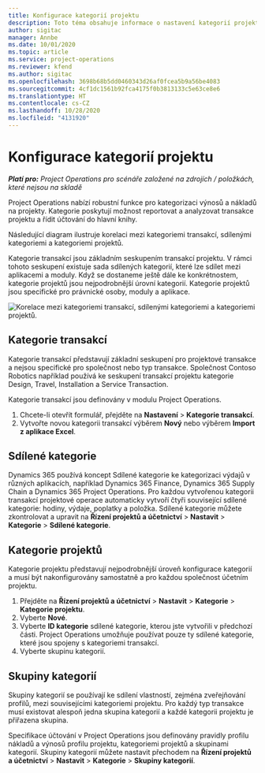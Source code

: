 ```yaml
---
title: Konfigurace kategorií projektu
description: Toto téma obsahuje informace o nastavení kategorií projektu.
author: sigitac
manager: Annbe
ms.date: 10/01/2020
ms.topic: article
ms.service: project-operations
ms.reviewer: kfend
ms.author: sigitac
ms.openlocfilehash: 3698b68b5dd0460343d26af0fcea5b9a56be4083
ms.sourcegitcommit: 4cf1dc1561b92fca4175f0b3813133c5e63ce8e6
ms.translationtype: HT
ms.contentlocale: cs-CZ
ms.lasthandoff: 10/28/2020
ms.locfileid: "4131920"
---
```

# <a name="configure-project-categories"></a>Konfigurace kategorií projektu

_**Platí pro:** Project Operations pro scénáře založené na zdrojích / položkách, které nejsou na skladě_

Project Operations nabízí robustní funkce pro kategorizaci výnosů a nákladů na projekty. Kategorie poskytují možnost reportovat a analyzovat transakce projektu a řídit účtování do hlavní knihy.

Následující diagram ilustruje korelaci mezi kategoriemi transakcí, sdílenými kategoriemi a kategoriemi projektů. 

Kategorie transakcí jsou základním seskupením transakcí projektu. V rámci tohoto seskupení existuje sada sdílených kategorií, které lze sdílet mezi aplikacemi a moduly. Když se dostaneme ještě dále ke konkrétnostem, kategorie projektů jsou nejpodrobnější úrovní kategorií. Kategorie projektů jsou specifické pro právnické osoby, moduly a aplikace.

![Korelace mezi kategoriemi transakcí, sdílenými kategoriemi a kategoriemi projektů.](media/project-categories.png)

## <a name="transaction-categories"></a>Kategorie transakcí

Kategorie transakcí představují základní seskupení pro projektové transakce a nejsou specifické pro společnost nebo typ transakce. Společnost Contoso Robotics například používá ke seskupení transakcí projektu kategorie Design, Travel, Installation a Service Transaction.

Kategorie transakcí jsou definovány v modulu Project Operations. 
1. Chcete-li otevřít formulář, přejděte na **Nastavení** \> **Kategorie transakcí**. 
2. Vytvořte novou kategorii transakcí výběrem **Nový** nebo výběrem **Import z aplikace Excel**.

## <a name="shared-categories"></a>Sdílené kategorie

Dynamics 365 používá koncept Sdílené kategorie ke kategorizaci výdajů v různých aplikacích, například Dynamics 365 Finance, Dynamics 365 Supply Chain a Dynamics 365 Project Operations. Pro každou vytvořenou kategorii transakcí projektové operace automaticky vytvoří čtyři související sdílené kategorie: hodiny, výdaje, poplatky a položka. Sdílené kategorie můžete zkontrolovat a upravit na **Řízení projektů a účetnictví** \> **Nastavit** \> **Kategorie** \> **Sdílené kategorie**.

## <a name="project-categories"></a>Kategorie projektů

Kategorie projektu představují nejpodrobnější úroveň konfigurace kategorií a musí být nakonfigurovány samostatně a pro každou společnost účetním projektu.

1. Přejděte na **Řízení projektů a účetnictví** \> **Nastavit** \> **Kategorie** \> **Kategorie projektu**.
2. Vyberte **Nové**.
3. Vyberte **ID kategorie** sdílené kategorie, kterou jste vytvořili v předchozí části. Project Operations umožňuje používat pouze ty sdílené kategorie, které jsou spojeny s kategoriemi transakcí.
4. Vyberte skupinu kategorií.

## <a name="category-groups"></a>Skupiny kategorií

Skupiny kategorií se používají ke sdílení vlastností, zejména zveřejňování profilů, mezi souvisejícími kategoriemi projektu. Pro každý typ transakce musí existovat alespoň jedna skupina kategorií a každé kategorii projektu je přiřazena skupina.

Specifikace účtování v Project Operations jsou definovány pravidly profilu nákladů a výnosů profilu projektu, kategoriemi projektů a skupinami kategorií. Skupiny kategorií můžete nastavit přechodem na **Řízení projektů a účetnictví** \> **Nastavit** \> **Kategorie** \> **Skupiny kategorií**.
